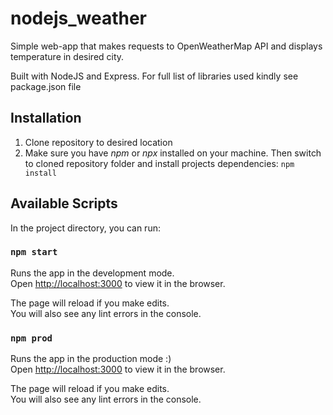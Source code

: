 # nodejs_weather

Simple web-app that makes requests to OpenWeatherMap API and displays temperature in desired city.

Built with NodeJS and Express. For full list of libraries used kindly see package.json file

## Installation
1. Clone repository to desired location
2. Make sure you have *npm* or *npx* installed on your machine. Then switch to cloned repository folder and install projects dependencies:
`npm install`

## Available Scripts

In the project directory, you can run:

### `npm start`

Runs the app in the development mode.<br>
Open [http://localhost:3000](http://localhost:3000) to view it in the browser.

The page will reload if you make edits.<br>
You will also see any lint errors in the console.

### `npm prod`

Runs the app in the production mode :)<br>
Open [http://localhost:3000](http://localhost:3000) to view it in the browser.

The page will reload if you make edits.<br>
You will also see any lint errors in the console.
